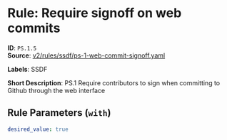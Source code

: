 # Rule: Require signoff on web commits

**ID**: `PS.1.5`  
**Source**: [v2/rules/ssdf/ps-1-web-commit-signoff.yaml](scribe-public/sample-policies.git/v2/rules/ssdf/ps-1-web-commit-signoff.yaml)  

**Labels**: SSDF

**Short Description**: PS.1 Require contributors to sign when committing to Github through the web interface

## Rule Parameters (`with`)

```yaml
desired_value: true
```
